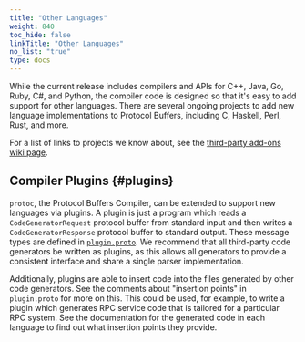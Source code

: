 ```yaml
---
title: "Other Languages"
weight: 840
toc_hide: false
linkTitle: "Other Languages"
no_list: "true"
type: docs
---
```



While the current release includes compilers and APIs for C++, Java, Go, Ruby,
C\#, and Python, the compiler code is designed so that it's easy to add support
for other languages. There are several ongoing projects to add new language
implementations to Protocol Buffers, including C, Haskell, Perl, Rust, and more.

For a list of links to projects we know about, see the
[third-party add-ons wiki page](https://github.com/protocolbuffers/protobuf/blob/main/docs/third_party.md).

## Compiler Plugins {#plugins}

`protoc`, the Protocol Buffers Compiler, can be extended to support new
languages via plugins. A plugin is just a program which reads a
`CodeGeneratorRequest` protocol buffer from standard input and then writes a
`CodeGeneratorResponse` protocol buffer to standard output. These message types
are defined in
[`plugin.proto`](/docs/reference/cpp/api-docs/google.protobuf.compiler.plugin.pb).
We recommend that all third-party code generators be written as plugins, as this
allows all generators to provide a consistent interface and share a single
parser implementation.

Additionally, plugins are able to insert code into the files generated by other
code generators. See the comments about \"insertion points\" in `plugin.proto`
for more on this. This could be used, for example, to write a plugin which
generates RPC service code that is tailored for a particular RPC system. See the
documentation for the generated code in each language to find out what insertion
points they provide.

